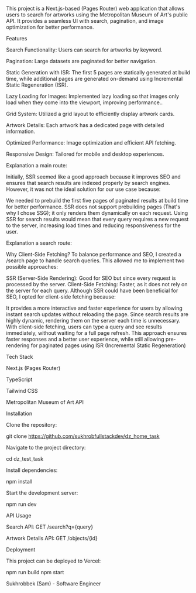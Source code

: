This project is a Next.js-based (Pages Router) web application that allows users to search for artworks using the Metropolitan Museum of Art's public API. It provides a seamless UI with search, pagination, and image optimization for better performance.

Features

Search Functionality: Users can search for artworks by keyword.

Pagination: Large datasets are paginated for better navigation.

Static Generation with ISR: The first 5 pages are statically generated at build time, while additional pages are generated on-demand using Incremental Static Regeneration (ISR).

Lazy Loading for Images: Implemented lazy loading so that images only load when they come into the viewport, improving performance..

Grid System: Utilized a grid layout to efficiently display artwork cards.

Artwork Details: Each artwork has a dedicated page with detailed information.

Optimized Performance: Image optimization and efficient API fetching.

Responsive Design: Tailored for mobile and desktop experiences.

Explanation a main route: 

Initially, SSR seemed like a good approach because it improves SEO and ensures that search results are indexed properly by search engines. However, it was not the ideal solution for our use case because:

We needed to prebuild the first five pages of paginated results at build time for better performance. SSR does not support prebuilding pages (That's why I chose SSG); it only renders them dynamically on each request.
Using SSR for search results would mean that every query requires a new request to the server, increasing load times and reducing responsiveness for the user. 

Explanation a search route:

Why Client-Side Fetching?
To balance performance and SEO, I created a /search page to handle search queries. This allowed me to implement two possible approaches:

SSR (Server-Side Rendering): Good for SEO but since every request is processed by the server.
Client-Side Fetching: Faster, as it does not rely on the server for each query.
Although SSR could have been beneficial for SEO, I opted for client-side fetching because:

It provides a more interactive and faster experience for users by allowing instant search updates without reloading the page.
Since search results are highly dynamic, rendering them on the server each time is unnecessary.
With client-side fetching, users can type a query and see results immediately, without waiting for a full page refresh.
This approach ensures faster responses and a better user experience, while still allowing pre-rendering for paginated pages using ISR (Incremental Static Regeneration)


Tech Stack

Next.js (Pages Router)

TypeScript

Tailwind CSS

Metropolitan Museum of Art API


Installation

Clone the repository:

git clone https://github.com/sukhrobfullstackdev/dz_home_task

Navigate to the project directory:

cd dz_test_task

Install dependencies:

npm install

Start the development server:

npm run dev

API Usage

Search API: GET /search?q={query}

Artwork Details API: GET /objects/{id}

Deployment

This project can be deployed to Vercel:

npm run build
npm start

Sukhrobbek (Sam) - Software Engineer
